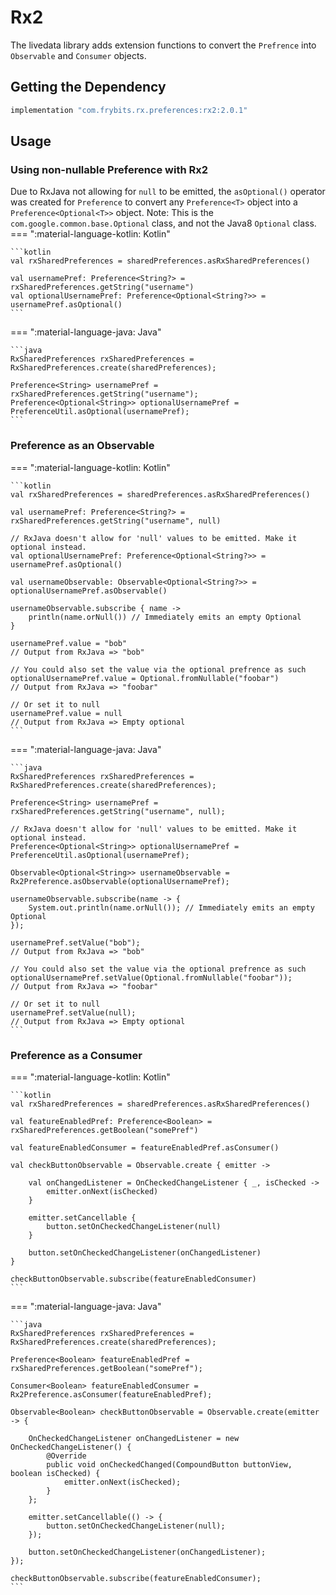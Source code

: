 # Rx2

The livedata library adds extension functions to convert the `Prefrence` into `Observable` and `Consumer` objects.

## Getting the Dependency
```groovy
implementation "com.frybits.rx.preferences:rx2:2.0.1"
```

## Usage

### Using non-nullable Preference with Rx2
Due to RxJava not allowing for `null` to be emitted, the `asOptional()` operator was created for `Preference` to convert any `Preference<T>` object into a `Preference<Optional<T>>` object. Note: This is the `com.google.common.base.Optional` class, and not the Java8 `Optional` class.
=== ":material-language-kotlin: Kotlin"

    ```kotlin
    val rxSharedPreferences = sharedPreferences.asRxSharedPreferences()

    val usernamePref: Preference<String?> = rxSharedPreferences.getString("username")
    val optionalUsernamePref: Preference<Optional<String?>> = usernamePref.asOptional()
    ```
    
=== ":material-language-java: Java"

    ```java
    RxSharedPreferences rxSharedPreferences = RxSharedPreferences.create(sharedPreferences);

    Preference<String> usernamePref = rxSharedPreferences.getString("username");
    Preference<Optional<String>> optionalUsernamePref = PreferenceUtil.asOptional(usernamePref);
    ```

### Preference as an Observable
=== ":material-language-kotlin: Kotlin"

    ```kotlin
    val rxSharedPreferences = sharedPreferences.asRxSharedPreferences()

    val usernamePref: Preference<String?> = rxSharedPreferences.getString("username", null)

    // RxJava doesn't allow for 'null' values to be emitted. Make it optional instead.
    val optionalUsernamePref: Preference<Optional<String?>> = usernamePref.asOptional()

    val usernameObservable: Observable<Optional<String?>> = optionalUsernamePref.asObservable()

    usernameObservable.subscribe { name ->
        println(name.orNull()) // Immediately emits an empty Optional
    }

    usernamePref.value = "bob"
    // Output from RxJava => "bob"

    // You could also set the value via the optional prefrence as such
    optionalUsernamePref.value = Optional.fromNullable("foobar")
    // Output from RxJava => "foobar"

    // Or set it to null
    usernamePref.value = null
    // Output from RxJava => Empty optional
    ```
    
=== ":material-language-java: Java"

    ```java
    RxSharedPreferences rxSharedPreferences = RxSharedPreferences.create(sharedPreferences);

    Preference<String> usernamePref = rxSharedPreferences.getString("username", null);

    // RxJava doesn't allow for 'null' values to be emitted. Make it optional instead.
    Preference<Optional<String>> optionalUsernamePref = PreferenceUtil.asOptional(usernamePref);

    Observable<Optional<String>> usernameObservable = Rx2Preference.asObservable(optionalUsernamePref);

    usernameObservable.subscribe(name -> {
        System.out.println(name.orNull()); // Immediately emits an empty Optional
    });

    usernamePref.setValue("bob");
    // Output from RxJava => "bob"

    // You could also set the value via the optional prefrence as such
    optionalUsernamePref.setValue(Optional.fromNullable("foobar"));
    // Output from RxJava => "foobar"

    // Or set it to null
    usernamePref.setValue(null);
    // Output from RxJava => Empty optional
    ```

### Preference as a Consumer
=== ":material-language-kotlin: Kotlin"

    ```kotlin
    val rxSharedPreferences = sharedPreferences.asRxSharedPreferences()

    val featureEnabledPref: Preference<Boolean> = rxSharedPreferences.getBoolean("somePref")

    val featureEnabledConsumer = featureEnabledPref.asConsumer()

    val checkButtonObservable = Observable.create { emitter ->

        val onChangedListener = OnCheckedChangeListener { _, isChecked ->
            emitter.onNext(isChecked)
        }

        emitter.setCancellable {
            button.setOnCheckedChangeListener(null)
        }

        button.setOnCheckedChangeListener(onChangedListener)
    }

    checkButtonObservable.subscribe(featureEnabledConsumer)
    ```
    
=== ":material-language-java: Java"

    ```java
    RxSharedPreferences rxSharedPreferences = RxSharedPreferences.create(sharedPreferences);

    Preference<Boolean> featureEnabledPref = rxSharedPreferences.getBoolean("somePref");

    Consumer<Boolean> featureEnabledConsumer = Rx2Preference.asConsumer(featureEnabledPref);

    Observable<Boolean> checkButtonObservable = Observable.create(emitter -> {

        OnCheckedChangeListener onChangedListener = new OnCheckedChangeListener() {
            @Override
            public void onCheckedChanged(CompoundButton buttonView, boolean isChecked) {
                emitter.onNext(isChecked);
            }
        };

        emitter.setCancellable(() -> {
            button.setOnCheckedChangeListener(null);
        });

        button.setOnCheckedChangeListener(onChangedListener);
    });

    checkButtonObservable.subscribe(featureEnabledConsumer);
    ```
